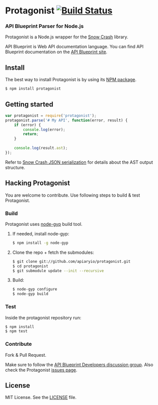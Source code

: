 # Protagonist [![Build Status](https://travis-ci.org/apiaryio/protagonist.png?branch=master)](https://travis-ci.org/apiaryio/protagonist)
### API Blueprint Parser for Node.js

Protagonist is a Node.js wrapper for the [Snow Crash](https://github.com/apiaryio/snowcrash) library.

API Blueprint is Web API documentation language. You can find API Blueprint documentation on the [API Blueprint site](http://apiblueprint.org).

## Install
The best way to install Protagonist is by using its [NPM package](https://npmjs.org/package/protagonist).

```sh
$ npm install protagonist
```

## Getting started

```js
var protagonist = require('protagonist');
protagonist.parse('# My API', function(error, result) {
	if (error) {
   		console.log(error);
	    return;
  	}
  
	console.log(result.ast);
});
```

Refer to [Snow Crash JSON serialization](https://github.com/apiaryio/snowcrash/wiki/API-Blueprint-AST-Media-Types#json-serialization) for details about the AST output structure.

## Hacking Protagonist
You are welcome to contribute. Use following steps to build & test Protagonist.

### Build
Protagonist uses [node-gyp](https://github.com/TooTallNate/node-gyp) build tool. 

1. If needed, install node-gyp:

	```sh
	$ npm install -g node-gyp
	```

2. Clone the repo + fetch the submodules:

	```sh
	$ git clone git://github.com/apiaryio/protagonist.git
	$ cd protagonist
	$ git submodule update --init --recursive
	```
    
3. Build:
	
	```sh
	$ node-gyp configure
	$ node-gyp build	
	```

### Test
Inside the protagonist repository run:

```sh
$ npm install
$ npm test
```
	
### Contribute
Fork & Pull Request. 

Make sure to follow the [API Blueprint Developers discussion group](https://groups.google.com/forum/#!forum/apiblueprint-dev). Also check the Protagonist [issues page](https://github.com/apiaryio/protagonist/issues?state=open).

## License
MIT License. See the [LICENSE](https://github.com/apiaryio/protagonist/blob/master/LICENSE) file.
